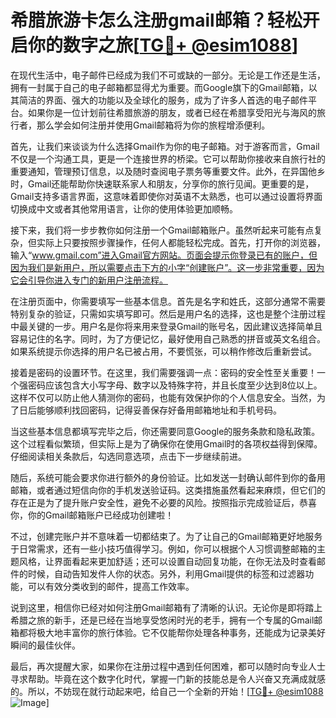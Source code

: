 # 希腊旅游卡怎么注册gmail邮箱？轻松开启你的数字之旅[[TG💪+ @esim1088](https://t.me/s/esim1088)]

在现代生活中，电子邮件已经成为我们不可或缺的一部分。无论是工作还是生活，拥有一封属于自己的电子邮箱都显得尤为重要。而Google旗下的Gmail邮箱，以其简洁的界面、强大的功能以及全球化的服务，成为了许多人首选的电子邮件平台。如果你是一位计划前往希腊旅游的朋友，或者已经在希腊享受阳光与海风的旅行者，那么学会如何注册并使用Gmail邮箱将为你的旅程增添便利。

首先，让我们来谈谈为什么选择Gmail作为你的电子邮箱。对于游客而言，Gmail不仅是一个沟通工具，更是一个连接世界的桥梁。它可以帮助你接收来自旅行社的重要通知，管理预订信息，以及随时查阅电子票务等重要文件。此外，在异国他乡时，Gmail还能帮助你快速联系家人和朋友，分享你的旅行见闻。更重要的是，Gmail支持多语言界面，这意味着即使你对英语不太熟悉，也可以通过设置将界面切换成中文或者其他常用语言，让你的使用体验更加顺畅。

接下来，我们将一步步教你如何注册一个Gmail邮箱账户。虽然听起来可能有点复杂，但实际上只要按照步骤操作，任何人都能轻松完成。首先，打开你的浏览器，输入“www.gmail.com”进入Gmail官方网站。页面会提示你登录已有的账户，但因为我们是新用户，所以需要点击下方的小字“创建账户”。这一步非常重要，因为它会引导你进入专门的新用户注册流程。

在注册页面中，你需要填写一些基本信息。首先是名字和姓氏，这部分通常不需要特别复杂的验证，只需如实填写即可。然后是用户名的选择，这也是整个注册过程中最关键的一步。用户名是你将来用来登录Gmail的账号名，因此建议选择简单且容易记住的名字。同时，为了方便记忆，最好使用自己熟悉的拼音或英文名组合。如果系统提示你选择的用户名已被占用，不要慌张，可以稍作修改后重新尝试。

接着是密码的设置环节。在这里，我们需要强调一点：密码的安全性至关重要！一个强密码应该包含大小写字母、数字以及特殊字符，并且长度至少达到8位以上。这样不仅可以防止他人猜测你的密码，也能有效保护你的个人信息安全。当然，为了日后能够顺利找回密码，记得妥善保存好备用邮箱地址和手机号码。

当这些基本信息都填写完毕之后，你还需要同意Google的服务条款和隐私政策。这个过程看似繁琐，但实际上是为了确保你在使用Gmail时的各项权益得到保障。仔细阅读相关条款后，勾选同意选项，点击下一步继续前进。

随后，系统可能会要求你进行额外的身份验证。比如发送一封确认邮件到你的备用邮箱，或者通过短信向你的手机发送验证码。这类措施虽然看起来麻烦，但它们的存在正是为了提升账户安全性，避免不必要的风险。按照指示完成验证后，恭喜你，你的Gmail邮箱账户已经成功创建啦！

不过，创建完账户并不意味着一切都结束了。为了让自己的Gmail邮箱更好地服务于日常需求，还有一些小技巧值得学习。例如，你可以根据个人习惯调整邮箱的主题风格，让界面看起来更加舒适；还可以设置自动回复功能，在你无法及时查看邮件的时候，自动告知发件人你的状态。另外，利用Gmail提供的标签和过滤器功能，可以有效分类收到的邮件，提高工作效率。

说到这里，相信你已经对如何注册Gmail邮箱有了清晰的认识。无论你是即将踏上希腊之旅的新手，还是已经在当地享受悠闲时光的老手，拥有一个专属的Gmail邮箱都将极大地丰富你的旅行体验。它不仅能帮你处理各种事务，还能成为记录美好瞬间的最佳伙伴。

最后，再次提醒大家，如果你在注册过程中遇到任何困难，都可以随时向专业人士寻求帮助。毕竟在这个数字化时代，掌握一门新的技能总是令人兴奋又充满成就感的。所以，不妨现在就行动起来吧，给自己一个全新的开始！[[TG💪+ @esim1088](https://t.me/s/esim1088) ![Image](https://i.postimg.cc/4NQfJmqS/Snipaste-2025-05-13-00-14-12.png)]